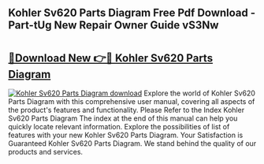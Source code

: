 ## Kohler Sv620 Parts Diagram Free Pdf Download - Part-tUg New Repair Owner Guide vS3Nw

# <h2><a href="http://dfumj2.blite.top/?on=Kohler+Sv620+Parts+Diagram">🔗Download New 👉🔴 Kohler Sv620 Parts Diagram</a></h2>

[![Kohler Sv620 Parts Diagram download](https://i.imgur.com/lujVjoI.png)](http://dfumj2.blite.top/?on=Kohler+Sv620+Parts+Diagram)
Explore the world of Kohler Sv620 Parts Diagram with this comprehensive user manual, covering all aspects of the product's features and functionality. Please Refer to the Index Kohler Sv620 Parts Diagram The index at the end of this manual can help you quickly locate relevant information. Explore the possibilities of list of features with your new Kohler Sv620 Parts Diagram. Your Satisfaction is Guaranteed Kohler Sv620 Parts Diagram. We stand behind the quality of our products and services.
